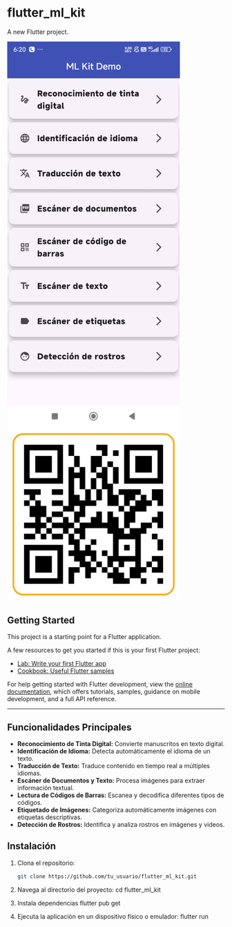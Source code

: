 # flutter_ml_kit  
A new Flutter project.

<img src="assets/ml_kit_cover.png" alt="Portada del Proyecto" width="400"/>

<img src="assets/comunidad.png" alt="QR DE LA COMUNIDAD FLUTTER PIURA" width="400"/>

## Getting Started  
This project is a starting point for a Flutter application.

A few resources to get you started if this is your first Flutter project:  
- [Lab: Write your first Flutter app](https://docs.flutter.dev/get-started/codelab)  
- [Cookbook: Useful Flutter samples](https://docs.flutter.dev/cookbook)  

For help getting started with Flutter development, view the [online documentation](https://docs.flutter.dev), which offers tutorials, samples, guidance on mobile development, and a full API reference.

---

## Funcionalidades Principales  
- **Reconocimiento de Tinta Digital:** Convierte manuscritos en texto digital.  
- **Identificación de Idioma:** Detecta automáticamente el idioma de un texto.  
- **Traducción de Texto:** Traduce contenido en tiempo real a múltiples idiomas.  
- **Escáner de Documentos y Texto:** Procesa imágenes para extraer información textual.  
- **Lectura de Códigos de Barras:** Escanea y decodifica diferentes tipos de códigos.  
- **Etiquetado de Imágenes:** Categoriza automáticamente imágenes con etiquetas descriptivas.  
- **Detección de Rostros:** Identifica y analiza rostros en imágenes y videos.  

## Instalación  
1. Clona el repositorio:  
   ```bash
   git clone https://github.com/tu_usuario/flutter_ml_kit.git

2. Navega al directorio del proyecto:
   cd flutter_ml_kit

3. Instala dependencias
    flutter pub get

4. Ejecuta la aplicación en un dispositivo físico o emulador:
    flutter run


